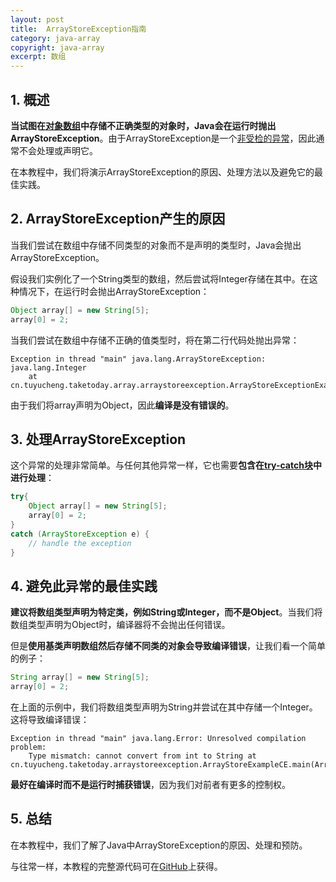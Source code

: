 ```yaml
---
layout: post
title:  ArrayStoreException指南
category: java-array
copyright: java-array
excerpt: 数组
---
```


## 1. 概述

**当试图在[对象数组](https://www.baeldung.com/java-arrays-guide)中存储不正确类型的对象时，Java会在运行时抛出ArrayStoreException**。由于ArrayStoreException是一个[非受检的异常](https://www.baeldung.com/java-checked-unchecked-exceptions)，因此通常不会处理或声明它。

在本教程中，我们将演示ArrayStoreException的原因、处理方法以及避免它的最佳实践。

## 2. ArrayStoreException产生的原因

当我们尝试在数组中存储不同类型的对象而不是声明的类型时，Java会抛出ArrayStoreException。

假设我们实例化了一个String类型的数组，然后尝试将Integer存储在其中。在这种情况下，在运行时会抛出ArrayStoreException：

```java
Object array[] = new String[5];
array[0] = 2;
```

当我们尝试在数组中存储不正确的值类型时，将在第二行代码处抛出异常：

```shell
Exception in thread "main" java.lang.ArrayStoreException: java.lang.Integer
    at cn.tuyucheng.taketoday.array.arraystoreexception.ArrayStoreExceptionExample.main(ArrayStoreExceptionExample.java:9)
```

由于我们将array声明为Object，因此**编译是没有错误的**。

## 3. 处理ArrayStoreException

这个异常的处理非常简单。与任何其他异常一样，它也需要**包含在[try-catch块](https://www.baeldung.com/java-exceptions)中进行处理**：

```java
try{
    Object array[] = new String[5];
    array[0] = 2;
}
catch (ArrayStoreException e) {
    // handle the exception
}
```

## 4. 避免此异常的最佳实践

**建议将数组类型声明为特定类，例如String或Integer，而不是Object**。当我们将数组类型声明为Object时，编译器将不会抛出任何错误。

但是**使用基类声明数组然后存储不同类的对象会导致编译错误**，让我们看一个简单的例子：

```java
String array[] = new String[5];
array[0] = 2;
```

在上面的示例中，我们将数组类型声明为String并尝试在其中存储一个Integer。这将导致编译错误：

```shell
Exception in thread "main" java.lang.Error: Unresolved compilation problem: 
    Type mismatch: cannot convert from int to String at cn.tuyucheng.taketoday.arraystoreexception.ArrayStoreExampleCE.main(ArrayStoreExampleCE.java:8)
```

**最好在编译时而不是运行时捕获错误**，因为我们对前者有更多的控制权。

## 5. 总结

在本教程中，我们了解了Java中ArrayStoreException的原因、处理和预防。

与往常一样，本教程的完整源代码可在[GitHub](https://github.com/tuyucheng7/taketoday-tutorial4j/tree/master/java-core-modules/java-arrays-guides)上获得。